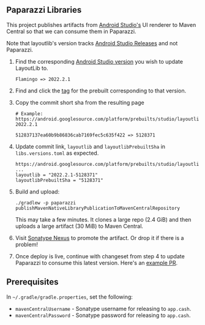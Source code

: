 Paparazzi Libraries
-------------------

This project publishes artifacts from [Android Studio's][android_studio] UI renderer to Maven
Central so that we can consume them in Paparazzi.

Note that layoutlib's version tracks [Android Studio Releases][studio_releases] and not Paparazzi.

1. Find the corresponding [Android Studio version][studio_versions] you wish to update LayoutLib to.
   ```
   Flamingo => 2022.2.1
   ```
2. Find and click the [tag][prebuilt_refs] for the prebuilt corresponding to that version.
3. Copy the commit short sha from the resulting page
   ```
   # Example: https://android.googlesource.com/platform/prebuilts/studio/layoutlib/+/refs/tags/studio-2022.2.1

   512837137ea60b9b86836cab7169fec5c635f422 => 5128371
   ```
4. Update commit link, `layoutlib` and `layoutlibPrebuiltSha` in `libs.versions.toml` as expected.
   ```
   https://android.googlesource.com/platform/prebuilts/studio/layoutlib/+/5128371
   ...
   layoutlib = "2022.2.1-5128371"
   layoutlibPrebuiltSha = "5128371"
   ```
5. Build and upload:
    ```
    ./gradlew -p paparazzi publishMavenNativeLibraryPublicationToMavenCentralRepository
    ```

   This may take a few minutes. It clones a large repo (2.4 GiB) and then uploads a large artifact
   (30 MiB) to Maven Central.

6. Visit [Sonatype Nexus][nexus] to promote the artifact. Or drop it if there is a problem!
7. Once deploy is live, continue with changeset from step 4 to update Paparazzi to consume this
   latest version.  Here's an [example PR][dolphin_bump].


Prerequisites
-------------

In `~/.gradle/gradle.properties`, set the following:

 * `mavenCentralUsername` - Sonatype username for releasing to `app.cash`.
 * `mavenCentralPassword` - Sonatype password for releasing to `app.cash`.


[android_studio]: https://developer.android.com/studio
[studio_releases]: https://developer.android.com/studio/releases
[studio_versions]: https://developer.android.com/studio/releases#android_gradle_plugin_and_android_studio_compatibility
[nexus]: https://oss.sonatype.org/
[prebuilt_refs]: https://android.googlesource.com/platform/prebuilts/studio/layoutlib/+refs
[dolphin_bump]: https://github.com/cashapp/paparazzi/pull/639
